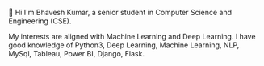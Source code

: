 👋 Hi I'm  Bhavesh Kumar, a senior student in Computer Science and Engineering (CSE).
   
   My interests are aligned with Machine Learning and Deep Learning.
   I have good knowledge of Python3, Deep Learning, Machine Learning, NLP, MySql, Tableau, Power BI, Django, Flask.

<!--
**bhaveshkumar80/bhaveshkumar80** is a ✨ _special_ ✨ repository because its `README.md` (this file) appears on your GitHub profile.

Here are some ideas to get you started:

- 🔭 I’m currently working on ...
- 🌱 I’m currently learning ...
- 👯 I’m looking to collaborate on ...
- 🤔 I’m looking for help with ...
- 💬 Ask me about ...
- 📫 How to reach me: ...
- 😄 Pronouns: ...
- ⚡ Fun fact: ...
-->
